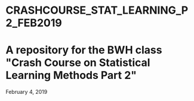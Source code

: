 # CRASHCOURSE_STAT_LEARNING_P2_FEB2019
# A repository for the BWH class "Crash Course on Statistical Learning Methods Part 2"
February 4, 2019
